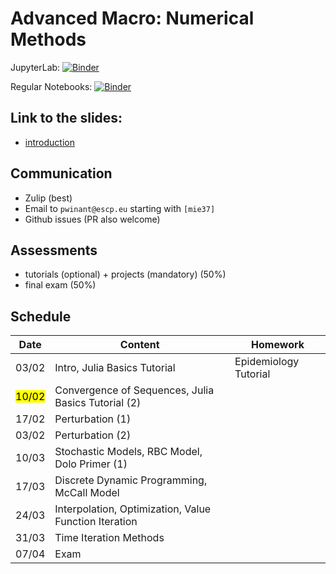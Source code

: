 # Advanced Macro: Numerical Methods

JupyterLab: 
[![Binder](https://mybinder.org/badge_logo.svg)](https://mybinder.org/v2/gh/albop/mie37.git/master?urlpath=lab)

Regular Notebooks:
[![Binder](https://mybinder.org/badge_logo.svg)](https://mybinder.org/v2/gh/albop/mie37.git/master)

## Link to the slides:

- [introduction](http://www.mosphere.fr/mie37/slides/index.html)

## Communication

- Zulip (best)
- Email to `pwinant@escp.eu` starting with `[mie37]`
- Github issues (PR also welcome)

## Assessments

- tutorials (optional) + projects (mandatory) (50%)
- final exam (50%)

## Schedule

| Date  | Content                                               | Homework                  |
| ----- | ----------------------------------------------------- | ------------------------- |
| 03/02 | Intro, Julia Basics Tutorial                          | Epidemiology Tutorial     |
| <mark>10/02</mark> | Convergence of Sequences, Julia Basics Tutorial (2)   |                           |
| 17/02 | Perturbation (1)                                      |                           |
| 03/02 | Perturbation (2)                                      |                           |
| 10/03 | Stochastic Models, RBC Model, Dolo Primer (1)         |                           |
| 17/03 | Discrete Dynamic Programming, McCall Model            |                           |
| 24/03 | Interpolation, Optimization, Value Function Iteration |                           |
| 31/03 | Time Iteration Methods                                |                           |
| 07/04 | Exam                                                  |                           |
